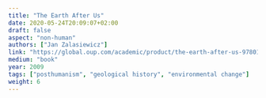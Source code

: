 ```yaml
---
title: "The Earth After Us"
date: 2020-05-24T20:09:07+02:00
draft: false
aspect: "non-human"
authors: ["Jan Zalasiewicz"]
link: "https://global.oup.com/academic/product/the-earth-after-us-9780199214983?cc=us&lang=en&"
medium: "book"
year: 2009
tags: ["posthumanism", "geological history", "environmental change"]
weight: 6
---
```

